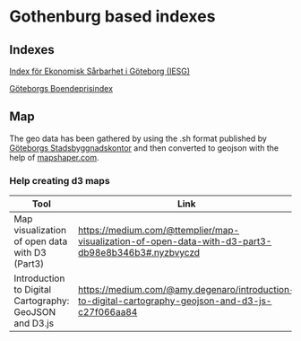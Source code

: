 # Gothenburg based indexes

## Indexes

[Index för Ekonomisk Sårbarhet i Göteborg (IESG)](./docs/iesg.md)

[Göteborgs Boendeprisindex](./docs/gbpi.md)

## Map

The geo data has been gathered by using the .sh format published by [Göteborgs Stadsbyggnadskontor](https://goteborg.se/wps/portal/enhetssida/statistik-och-analys/geografi/gisskikt-for-stadens-omradesindelning) and then converted to geojson with the help of [mapshaper.com](https://mapshaper.org/).

### Help creating d3 maps

| Tool                                                   | Link                                                                                               |
| ------------------------------------------------------ | -------------------------------------------------------------------------------------------------- |
| Map visualization of open data with D3 (Part3)         | https://medium.com/@ttemplier/map-visualization-of-open-data-with-d3-part3-db98e8b346b3#.nyzbvyczd |
| Introduction to Digital Cartography: GeoJSON and D3.js | https://medium.com/@amy.degenaro/introduction-to-digital-cartography-geojson-and-d3-js-c27f066aa84 |
